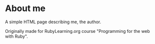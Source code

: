 About me
========

A simple HTML page describing me, the author.

Originally made for RubyLearning.org course "Programming for the web with Ruby".
